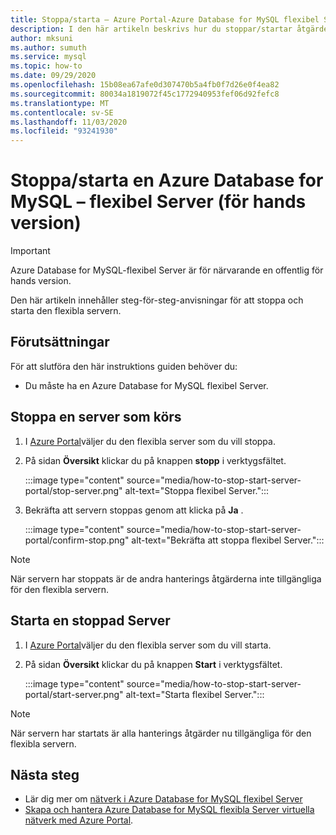 ```yaml
---
title: Stoppa/starta – Azure Portal-Azure Database for MySQL flexibel Server
description: I den här artikeln beskrivs hur du stoppar/startar åtgärder i Azure Database for MySQL via Azure Portal.
author: mksuni
ms.author: sumuth
ms.service: mysql
ms.topic: how-to
ms.date: 09/29/2020
ms.openlocfilehash: 15b08ea67afe0d307470b5a4fb0f7d26e0f4ea82
ms.sourcegitcommit: 80034a1819072f45c1772940953fef06d92fefc8
ms.translationtype: MT
ms.contentlocale: sv-SE
ms.lasthandoff: 11/03/2020
ms.locfileid: "93241930"
---
```

# <a name="stopstart-an-azure-database-for-mysql---flexible-server-preview"></a>Stoppa/starta en Azure Database for MySQL – flexibel Server (för hands version)

> [!IMPORTANT]
> Azure Database for MySQL-flexibel Server är för närvarande en offentlig för hands version.

Den här artikeln innehåller steg-för-steg-anvisningar för att stoppa och starta den flexibla servern.

## <a name="prerequisites"></a>Förutsättningar

För att slutföra den här instruktions guiden behöver du:

-   Du måste ha en Azure Database for MySQL flexibel Server.

## <a name="stop-a-running-server"></a>Stoppa en server som körs

1.  I [Azure Portal](https://portal.azure.com/)väljer du den flexibla server som du vill stoppa.

2.  På sidan **Översikt** klickar du på knappen **stopp** i verktygsfältet.
    
    :::image type="content" source="media/how-to-stop-start-server-portal/stop-server.png" alt-text="Stoppa flexibel Server."::: 

3.  Bekräfta att servern stoppas genom att klicka på **Ja** .

    :::image type="content" source="media/how-to-stop-start-server-portal/confirm-stop.png" alt-text="Bekräfta att stoppa flexibel Server."::: 

> [!NOTE]
> När servern har stoppats är de andra hanterings åtgärderna inte tillgängliga för den flexibla servern.

## <a name="start-a-stopped-server"></a>Starta en stoppad Server

1.  I [Azure Portal](https://portal.azure.com/)väljer du den flexibla server som du vill starta.

2.  På sidan **Översikt** klickar du på knappen **Start** i verktygsfältet.

    :::image type="content" source="media/how-to-stop-start-server-portal/start-server.png" alt-text="Starta flexibel Server.":::  

> [!NOTE]
> När servern har startats är alla hanterings åtgärder nu tillgängliga för den flexibla servern.

## <a name="next-steps"></a>Nästa steg
- Lär dig mer om [nätverk i Azure Database for MySQL flexibel Server](./concepts-networking.md)
- [Skapa och hantera Azure Database for MySQL flexibla Server virtuella nätverk med Azure Portal](./how-to-manage-virtual-network-portal.md).

